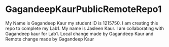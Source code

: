 # GagandeepKaurPublicRemoteRepo1
My Name is Gagandeep Kaur my student ID is 1215750. I am creating this repo to complete my Lab1. 
My name is Jasleen Kaur. I am collaborating with Gagandeep kaur for Lab1.
Local change made by Gagandeep Kaur and Remote change made by Gagandeep Kaur
